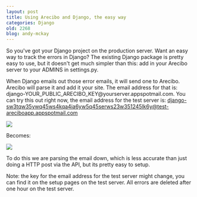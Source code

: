 ```yaml
---
layout: post
title: Using Arecibo and Django, the easy way
categories: Django
old: 2268
blog: andy-mckay
---
```

<p>So you've got your Django project on the production server. Want an easy way to track the errors in Django? The existing Django package is pretty easy to use, but it doesn't get much simpler than this: add in your Arecibo server to your ADMINS in settings.py.</p>
<p>When Django emails out those error emails, it will send one to Arecibo. Arecibo will parse it and add it your site. The email address for that is: django-YOUR_PUBLIC_ARECIBO_KEY@yourserver.appspotmail.com. You can try this out right now, the email address for the test server is: <a href="mailto:django-sw3tqw35ywq45ws4kqa4ia6yw5q45serws23w351245lk6y@test-areciboapp.appspotmail.com">django-sw3tqw35ywq45ws4kqa4ia6yw5q45serws23w351245lk6y@test-areciboapp.appspotmail.com</a></p>
<img src="http://www.agmweb.ca/files/arecibo-email-django-one.png" />
<p>Becomes:</p>
<img src="http://www.agmweb.ca/files/arecibo-email-django.png" />
<p>To do this we are parsing the email down, which is less accurate than just doing a HTTP post via the API, but its pretty easy to setup.</p>
<p>Note: the key for the email address for the test server might change, you can find it on the setup pages on the test server. All errors are deleted after one hour on the test server.</p>
